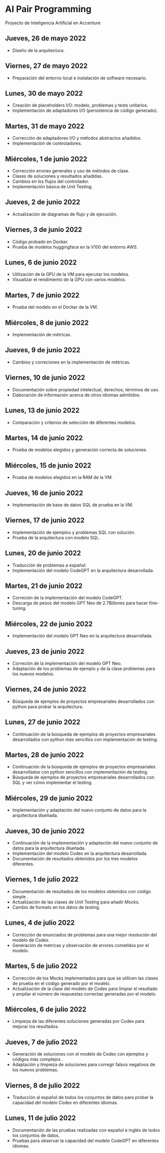 # AI Pair Programming

Proyecto de Inteligencia Artificial en Accenture

## Jueves, 26 de mayo 2022

- Diseño de la arquitectura.

## Viernes, 27 de mayo 2022

- Preparación del entorno local e instalación de software necesario.

## Lunes, 30 de mayo 2022

- Creación de placeholders I/O: modelo, problemas y tests unitarios.
- Implementación de adaptadores I/O (persistencia de código generado).

## Martes, 31 de mayo 2022

- Corrección de adaptadores I/O y métodos abstractos añadidos.
- Implementación de controladores.

## Miércoles, 1 de junio 2022

- Corrección errores generales y uso de métodos de clase.
- Clases de soluciones y resultados añadidas.
- Cambios en los flujos del controlador.
- Implementación básica de Unit Testing.

## Jueves, 2 de junio 2022

- Actualización de diagramas de flujo y de ejecución.

## Viernes, 3 de junio 2022

- Código probado en Docker.
- Prueba de modelos huggingface en la V100 del entorno AWS.

## Lunes, 6 de junio 2022

- Utilización de la GPU de la VM para ejecutar los modelos.
- Visualizar el rendimiento de la GPU con varios modelos.

## Martes, 7 de junio 2022

- Prueba del modelo en el Docker de la VM.

## Miércoles, 8 de junio 2022

- Implementación de métricas.

## Jueves, 9 de junio 2022

- Cambios y correciones en la implementación de métricas.

## Viernes, 10 de junio 2022

- Documentación sobre propiedad intelectual, derechos, términos de uso.
- Elaboración de información acerca de otros idiomas admitidos.

## Lunes, 13 de junio 2022

- Comparación y criterios de selección de diferentes modelos.

## Martes, 14 de junio 2022

- Prueba de modelos elegidos y generación correcta de soluciones.

## Miércoles, 15 de junio 2022

- Prueba de modelos elegidos en la RAM de la VM.

## Jueves, 16 de junio 2022

- Implementación de base de datos SQL de prueba en la VM.

## Viernes, 17 de junio 2022

- Implementación de ejemplos y problemas SQL con solución.
- Prueba de la arquitectura con modelo SQL.

## Lunes, 20 de junio 2022

- Traducción de problemas a español.
- Implementación del modelo CodeGPT en la arquitectura desarrollada.

## Martes, 21 de junio 2022

- Correción de la implementación del modelo CodeGPT.
- Descarga de pesos del modelo GPT Neo de 2.7Billones para hacer fine-tuning.

## Miércoles, 22 de junio 2022

- Implementación del modelo GPT Neo en la arquitectura desarrollada.

## Jueves, 23 de junio 2022

- Correción de la implementación del modelo GPT Neo.
- Adaptación de los problemas de ejemplo y de la clase problemas para los nuevos modelos.

## Viernes, 24 de junio 2022

- Búsqueda de ejemplos de proyectos empresariales desarrollados con python para probar la arquitectura.

## Lunes, 27 de junio 2022

- Continuación de la búsqueda de ejemplos de proyectos empresariales desarrollados con python más sencillos con implementación de testing.

## Martes, 28 de junio 2022

- Continuación de la búsqueda de ejemplos de proyectos empresariales desarrollados con python sencillos con implementación de testing.
- Búsqueda de ejemplos de proyectos empresariales desarrollados con SQL y ver cómo implementar el testing.

## Miércoles, 29 de junio 2022

- Implementación y adaptación del nuevo conjunto de datos para la arquitectura diseñada.

## Jueves, 30 de junio 2022

- Continuación de la implementación y adaptación del nuevo conjunto de datos para la arquitectura diseñada.
- Implementación del modelo Codex en la arquitectura desarrollada.
- Documentación de resultados obtenidos por los tres modelos diferentes.

## Viernes, 1 de julio 2022

- Documentación de resultados de los modelos obtenidos con código simple .
- Actualización de las clases de Unit Testing para añadir Mocks.
- Cambio de formato en los datos de testing.

## Lunes, 4 de julio 2022

- Corrección de enunciados de problemas para una mejor resolución del modelo de Codex.
- Generación de metricas y observación de errores cometidos por el modelo.

## Martes, 5 de julio 2022

- Corrección de los Mocks implementados para que se utilicen las clases de prueba en el código generado por el modelo.
- Actualización de la clase del modelo de Codex para limpiar el resultado y ampliar el número de respuestas correctas generadas por el modelo.

## Miércoles, 6 de julio 2022

- Limpieza de las diferentes soluciones generadas por Codex para mejorar los resultados.

## Jueves, 7 de julio 2022

- Generación de soluciones con el modelo de Codex con ejemplos y códigos más complejos .
- Adaptación y limpieza de soluciones para corregir falsos negativos de los nuevos problemas.

## Viernes, 8 de julio 2022

- Traducción al español de todos los conjuntos de datos para probar la capacidad del modelo Codex en diferentes idiomas.

## Lunes, 11 de julio 2022

- Documentación de las pruebas realizadas con español e inglés de todos los conjuntos de datos.
- Pruebas para observar la capacidad del modelo CodeGPT en diferentes idiomas.


